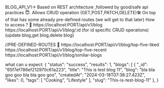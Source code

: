 BLOG_API_V1-> Based on REST architecture ,followed by good/safe api practices 😇.
Allows CRUD operation (GET,POST,PATCH,DELETE)🛠️
On top of that has some already pre-defined routes (we will get to that later)
How to access ? 🧐
https://localhost:PORT/api/v1/blog
https://localhost:PORT/api/v1/blog/:id (for id specific CRUD operations) (update blog,get blog,delete blog)

//PRE-DEFINED-ROUTES 🧭
https://localhost:PORT/api/v1/blog/top-five-liked 
https://localhost:PORT/api/v1/blog/top-five-recent
https://localhost:PORT/api/v1/blog/similar-blogs

what can u expect:
{
    "status": "success",
    "results": 1,
    "blogs": [
        {
            "_id": "65f7ef786ef212970c61a223",
            "title": "This is test blog 11",
            "blog": "bla bla goo goo bla bla goo goo",
            "createdAt": "2024-03-18T07:38:27.423Z",
            "likes": 0,
            "tags": [
                "Cooking",
                "Lifestyle"
            ],
            "slug": "This-is-test-blog-11"
        },
}
